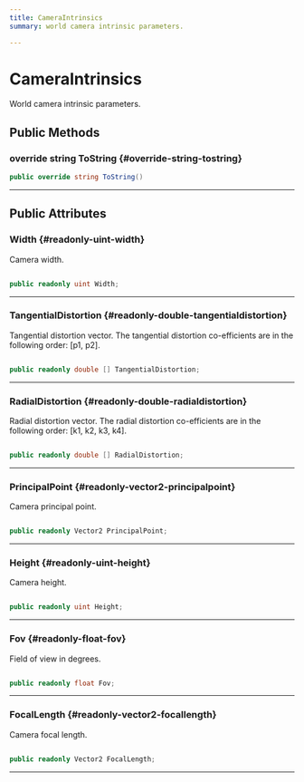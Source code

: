 ```yaml
---
title: CameraIntrinsics
summary: world camera intrinsic parameters. 

---
```


# CameraIntrinsics




World camera intrinsic parameters.   





## Public Methods

### override string ToString {#override-string-tostring}

```csharp
public override string ToString()
```






-----------

## Public Attributes

### Width {#readonly-uint-width}

Camera width. 

```csharp

public readonly uint Width;

```






-----------

### TangentialDistortion {#readonly-double-tangentialdistortion}

Tangential distortion vector. The tangential distortion co-efficients are in the following order: [p1, p2]. 

```csharp

public readonly double [] TangentialDistortion;

```






-----------

### RadialDistortion {#readonly-double-radialdistortion}

Radial distortion vector. The radial distortion co-efficients are in the following order: [k1, k2, k3, k4]. 

```csharp

public readonly double [] RadialDistortion;

```






-----------

### PrincipalPoint {#readonly-vector2-principalpoint}

Camera principal point. 

```csharp

public readonly Vector2 PrincipalPoint;

```






-----------

### Height {#readonly-uint-height}

Camera height. 

```csharp

public readonly uint Height;

```






-----------

### Fov {#readonly-float-fov}

Field of view in degrees. 

```csharp

public readonly float Fov;

```






-----------

### FocalLength {#readonly-vector2-focallength}

Camera focal length. 

```csharp

public readonly Vector2 FocalLength;

```






-----------

